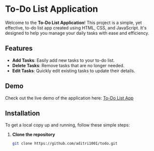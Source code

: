 # To-Do List Application

Welcome to the **To-Do List Application**! This project is a simple, yet effective, to-do list app created using HTML, CSS, and JavaScript. It's designed to help you manage your daily tasks with ease and efficiency.

## Features

- **Add Tasks**: Easily add new tasks to your to-do list.
- **Delete Tasks**: Remove tasks that are no longer needed.
- **Edit Tasks**: Quickly edit existing tasks to update their details.

## Demo

Check out the live demo of the application here:
[To-Do List App](https://666fa8f70c30bb90a9236930--stellar-crisp-4e4550.netlify.app/)

## Installation

To get a local copy up and running, follow these simple steps:

1. **Clone the repository**
   ```sh
   git clone https://github.com/aditri1001/todo.git
